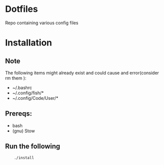 # Dotfiles

Repo containing various config files

# Installation

## Note 

The following items might already exist and could cause and error(consider rm them ): 
* ~/.bashrc
* ~/.config/fish/*
* ~/.config/Code/User/*

## Prereqs:
* bash 
* (gnu) Stow

## Run the following
```bash 
    ./install
```
